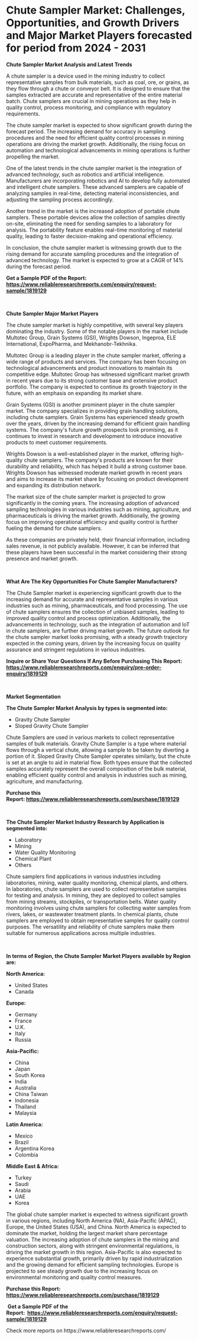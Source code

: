 <p><h1>Chute Sampler Market: Challenges, Opportunities, and Growth Drivers and Major Market Players forecasted for period from 2024 - 2031</h1></p><p><strong>Chute Sampler Market Analysis and Latest Trends</strong></p>
<p><p>A chute sampler is a device used in the mining industry to collect representative samples from bulk materials, such as coal, ore, or grains, as they flow through a chute or conveyor belt. It is designed to ensure that the samples extracted are accurate and representative of the entire material batch. Chute samplers are crucial in mining operations as they help in quality control, process monitoring, and compliance with regulatory requirements.</p><p>The chute sampler market is expected to show significant growth during the forecast period. The increasing demand for accuracy in sampling procedures and the need for efficient quality control processes in mining operations are driving the market growth. Additionally, the rising focus on automation and technological advancements in mining operations is further propelling the market.</p><p>One of the latest trends in the chute sampler market is the integration of advanced technology, such as robotics and artificial intelligence. Manufacturers are incorporating robotics and AI to develop fully automated and intelligent chute samplers. These advanced samplers are capable of analyzing samples in real-time, detecting material inconsistencies, and adjusting the sampling process accordingly.</p><p>Another trend in the market is the increased adoption of portable chute samplers. These portable devices allow the collection of samples directly on-site, eliminating the need for sending samples to a laboratory for analysis. The portability feature enables real-time monitoring of material quality, leading to faster decision-making and operational efficiency.</p><p>In conclusion, the chute sampler market is witnessing growth due to the rising demand for accurate sampling procedures and the integration of advanced technology. The market is expected to grow at a CAGR of 14% during the forecast period.</p></p>
<p><strong>Get a Sample PDF of the Report:&nbsp; <a href="https://www.reliableresearchreports.com/enquiry/request-sample/1819129">https://www.reliableresearchreports.com/enquiry/request-sample/1819129</a></strong></p>
<p>&nbsp;</p>
<p><strong>Chute Sampler Major Market Players</strong></p>
<p><p>The chute sampler market is highly competitive, with several key players dominating the industry. Some of the notable players in the market include Multotec Group, Grain Systems (GSI), Wrights Dowson, Ingeproa, ELE International, ExpoPharma, and Mekhanobr-Tekhnika.</p><p>Multotec Group is a leading player in the chute sampler market, offering a wide range of products and services. The company has been focusing on technological advancements and product innovations to maintain its competitive edge. Multotec Group has witnessed significant market growth in recent years due to its strong customer base and extensive product portfolio. The company is expected to continue its growth trajectory in the future, with an emphasis on expanding its market share.</p><p>Grain Systems (GSI) is another prominent player in the chute sampler market. The company specializes in providing grain handling solutions, including chute samplers. Grain Systems has experienced steady growth over the years, driven by the increasing demand for efficient grain handling systems. The company's future growth prospects look promising, as it continues to invest in research and development to introduce innovative products to meet customer requirements.</p><p>Wrights Dowson is a well-established player in the market, offering high-quality chute samplers. The company's products are known for their durability and reliability, which has helped it build a strong customer base. Wrights Dowson has witnessed moderate market growth in recent years and aims to increase its market share by focusing on product development and expanding its distribution network.</p><p>The market size of the chute sampler market is projected to grow significantly in the coming years. The increasing adoption of advanced sampling technologies in various industries such as mining, agriculture, and pharmaceuticals is driving the market growth. Additionally, the growing focus on improving operational efficiency and quality control is further fueling the demand for chute samplers.</p><p>As these companies are privately held, their financial information, including sales revenue, is not publicly available. However, it can be inferred that these players have been successful in the market considering their strong presence and market growth.</p></p>
<p>&nbsp;</p>
<p><strong>What Are The Key Opportunities For Chute Sampler Manufacturers?</strong></p>
<p><p>The Chute Sampler market is experiencing significant growth due to the increasing demand for accurate and representative samples in various industries such as mining, pharmaceuticals, and food processing. The use of chute samplers ensures the collection of unbiased samples, leading to improved quality control and process optimization. Additionally, the advancements in technology, such as the integration of automation and IoT in chute samplers, are further driving market growth. The future outlook for the chute sampler market looks promising, with a steady growth trajectory expected in the coming years, driven by the increasing focus on quality assurance and stringent regulations in various industries.</p></p>
<p><strong>Inquire or Share Your Questions If Any Before Purchasing This Report: <a href="https://www.reliableresearchreports.com/enquiry/pre-order-enquiry/1819129">https://www.reliableresearchreports.com/enquiry/pre-order-enquiry/1819129</a></strong></p>
<p>&nbsp;</p>
<p><strong>Market Segmentation</strong></p>
<p><strong>The Chute Sampler Market Analysis by types is segmented into:</strong></p>
<p><ul><li>Gravity Chute Sampler</li><li>Sloped Gravity Chute Sampler</li></ul></p>
<p><p>Chute Samplers are used in various markets to collect representative samples of bulk materials. Gravity Chute Sampler is a type where material flows through a vertical chute, allowing a sample to be taken by diverting a portion of it. Sloped Gravity Chute Sampler operates similarly, but the chute is set at an angle to aid in material flow. Both types ensure that the collected samples accurately represent the overall composition of the bulk material, enabling efficient quality control and analysis in industries such as mining, agriculture, and manufacturing.</p></p>
<p><strong>Purchase this Report:&nbsp;<a href="https://www.reliableresearchreports.com/purchase/1819129">https://www.reliableresearchreports.com/purchase/1819129</a></strong></p>
<p>&nbsp;</p>
<p><strong>The Chute Sampler Market Industry Research by Application is segmented into:</strong></p>
<p><ul><li>Laboratory</li><li>Mining</li><li>Water Quality Monitoring</li><li>Chemical Plant</li><li>Others</li></ul></p>
<p><p>Chute samplers find applications in various industries including laboratories, mining, water quality monitoring, chemical plants, and others. In laboratories, chute samplers are used to collect representative samples for testing and analysis. In mining, they are deployed to collect samples from mining streams, stockpiles, or transportation belts. Water quality monitoring involves using chute samplers for collecting water samples from rivers, lakes, or wastewater treatment plants. In chemical plants, chute samplers are employed to obtain representative samples for quality control purposes. The versatility and reliability of chute samplers make them suitable for numerous applications across multiple industries.</p></p>
<p>&nbsp;</p>
<p><strong>In terms of Region, the Chute Sampler Market Players available by Region are:</strong></p>
<p>
    <p> <strong> North America: </strong>
        <ul>
            <li>United States</li>
            <li>Canada</li>
        </ul>
        </p> 
    <p> <strong> Europe: </strong>
        <ul>
            <li>Germany</li>
            <li>France</li>
            <li>U.K.</li>
            <li>Italy</li>
            <li>Russia</li>
        </ul>
        </p> 
    <p> <strong> Asia-Pacific: </strong>
        <ul>
            <li>China</li>
            <li>Japan</li>
            <li>South Korea</li>
            <li>India</li>
            <li>Australia</li>
            <li>China Taiwan</li>
            <li>Indonesia</li>
            <li>Thailand</li>
            <li>Malaysia</li>
        </ul>
        </p> 
    <p> <strong> Latin America: </strong>
        <ul>
            <li>Mexico</li>
            <li>Brazil</li>
            <li>Argentina Korea</li>
            <li>Colombia</li>
        </ul>
        </p> 
    <p> <strong> Middle East & Africa: </strong>
        <ul>
            <li>Turkey</li>
            <li>Saudi</li>
            <li>Arabia</li>
            <li>UAE</li>
            <li>Korea</li>
        </ul>
    </p>
    </p>
<p><p>The global chute sampler market is expected to witness significant growth in various regions, including North America (NA), Asia-Pacific (APAC), Europe, the United States (USA), and China. North America is expected to dominate the market, holding the largest market share percentage valuation. The increasing adoption of chute samplers in the mining and construction sectors, along with stringent environmental regulations, is driving the market growth in this region. Asia-Pacific is also expected to experience substantial growth, primarily driven by rapid industrialization and the growing demand for efficient sampling technologies. Europe is projected to see steady growth due to the increasing focus on environmental monitoring and quality control measures.</p></p>
<p><strong>Purchase this Report: <a href="https://www.reliableresearchreports.com/purchase/1819129">https://www.reliableresearchreports.com/purchase/1819129</a></strong></p>
<p>&nbsp;<strong>Get a Sample PDF of the Report:&nbsp;&nbsp;<a href="https://www.reliableresearchreports.com/enquiry/request-sample/1819129">https://www.reliableresearchreports.com/enquiry/request-sample/1819129</a></strong></p>
<p><strong></strong></p>
<p>Check more reports on https://www.reliableresearchreports.com/</p>